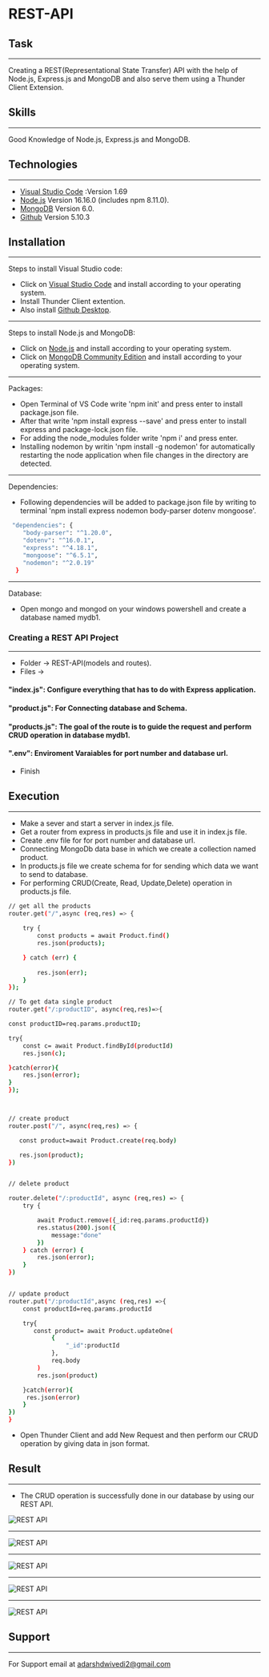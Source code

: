# REST-API

## Task
***
Creating a REST(Representational State Transfer) API with the help of Node.js, Express.js and MongoDB and also serve them using a Thunder Client Extension. 
## Skills
***
Good Knowledge of Node.js, Express.js and MongoDB. 
## Technologies
***
* [Visual Studio Code](https://code.visualstudio.com/Download) :Version 1.69
* [Node.js](https://nodejs.org/en/download/) Version 16.16.0 (includes npm 8.11.0).
* [MongoDB](https://www.mongodb.com/docs/manual/administration/install-community/) Version 6.0.
* [Github](https://github.com/) Version 5.10.3 

## Installation
***
Steps to install Visual Studio code:

* Click on [Visual Studio Code](https://code.visualstudio.com/Download) and install according to your operating system.
* Install Thunder Client extention.
* Also install [Github Desktop](https://desktop.github.com/).
***
Steps to install Node.js and MongoDB:

* Click on [Node.js](https://nodejs.org/en/download/) and install according to your operating system.
* Click on [MongoDB Community Edition](https://www.mongodb.com/docs/manual/administration/install-community/) and install according to your operating system.

***
Packages:

* Open Terminal of VS Code write 'npm init' and press enter to install package.json file.
* After that write 'npm install express --save' and press enter to install express and package-lock.json file.
* For adding the node_modules folder write 'npm i' and press enter.
* Installing nodemon by writin 'npm install -g nodemon' for automatically restarting the node application when file changes in the directory are detected.
***
Dependencies:

* Following dependencies will be added to package.json file by writing to terminal 'npm install express nodemon body-parser dotenv mongoose'.
```bash
 "dependencies": {
    "body-parser": "^1.20.0",
    "dotenv": "^16.0.1",
    "express": "^4.18.1",
    "mongoose": "^6.5.1",
    "nodemon": "^2.0.19"
  }
```
***
Database:
* Open mongo and mongod on your windows powershell and create a database named mydb1.

### Creating a REST API Project
***
* Folder -> REST-API(models and routes).
* Files -> 
#### "index.js": Configure everything that has to do with Express application.
#### "product.js": For Connecting database and Schema.
#### "products.js": The goal of the route is to guide the request and perform CRUD operation in database mydb1.
#### ".env": Enviroment Varaiables for port number and database url.
* Finish

## Execution
***
* Make a sever and start a server in index.js file.
* Get a router from express in products.js file and use it in index.js file.
* Create .env file for for port number and database url.
* Connecting MongoDb data base in which we create a collection named product.
* In products.js file we create schema for for sending which data we want to send to database.
* For performing CRUD(Create, Read, Update,Delete) operation in products.js file.
```bash
// get all the products
router.get("/",async (req,res) => {
   
    try {
        const products = await Product.find()
        res.json(products);

    } catch (err) {
        
        res.json(err);
    }
});

// To get data single product
router.get("/:productID", async(req,res)=>{

const productID=req.params.productID;

try{
    const c= await Product.findById(productId)
    res.json(c);

}catch(error){
    res.json(error);
}
});



// create product
router.post("/", async(req,res) => {

   const product=await Product.create(req.body)

   res.json(product);
})


// delete product

router.delete("/:productId", async (req,res) => {
    try {

        await Product.remove({_id:req.params.productId})
        res.status(200).json({
            message:"done"
        })
    } catch (error) {
        res.json(error);
    }
})


// update product
router.put("/:productId",async (req,res) =>{
    const productId=req.params.productId

    try{
       const product= await Product.updateOne(
            {
                "_id":productId
            },
            req.body
        )
        res.json(product)

    }catch(error){
     res.json(error)
    }
})
}
```

* Open Thunder Client and add New Request and then perform our CRUD operation by giving data in json format.


## Result
***
* The CRUD operation is successfully done in our database by using our REST API.

![REST API](https://github.com/Adarsh00712/REST-API/blob/main/Screenshots/1.png)

***
![REST API](https://github.com/Adarsh00712/REST-API/blob/main/Screenshots/2.png)

***
![REST API](https://github.com/Adarsh00712/REST-API/blob/main/Screenshots/3.png)

***
![REST API](https://github.com/Adarsh00712/REST-API/blob/main/Screenshots/4.png)

***
![REST API](https://github.com/Adarsh00712/REST-API/blob/main/Screenshots/6.png)

## Support
***
For Support email at adarshdwivedi2@gmail.com

